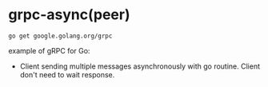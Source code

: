 # grpc-async(peer)

```
go get google.golang.org/grpc
```

example of gRPC for Go: 
- Client sending multiple messages asynchronously with go routine. Client don't need to wait response.

